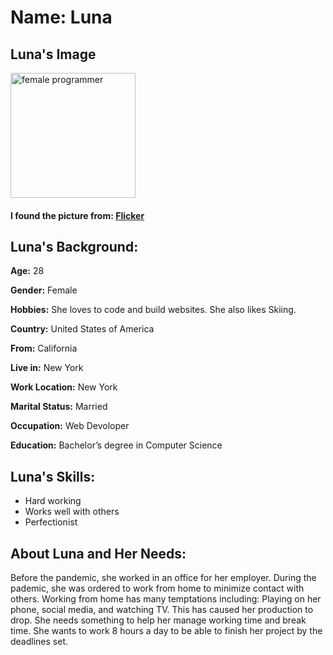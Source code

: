 # Name: Luna

## Luna's Image

<img src="https://live.staticflickr.com/1602/25388752744_2fd9124360_6k.jpg" width="200px" alt="female programmer" />

#### I found the picture from: [Flicker](https://www.flickr.com/photos/wocintechchat/25388788904/)



## Luna's Background:

**Age:** 28

**Gender:** Female

**Hobbies:** She loves to code and build websites. She also likes Skiing.

**Country:** United States of America

**From:** California

**Live in:** New York

**Work Location:** New York

**Marital Status:** Married

**Occupation:** Web Devoloper

**Education:** Bachelor’s degree in Computer Science

## Luna's Skills: 

* Hard working
* Works well with others
* Perfectionist


## About Luna and Her Needs: 
Before the pandemic, she worked in an office for her employer.
During the pademic, she was ordered to work from home to minimize contact with others. 
Working from home has many temptations including: Playing on her phone, social media, and watching TV. This has caused her production to drop. She needs something to help her manage working time and break time. 
She wants to work 8 hours a day to be able to finish her project by the deadlines set. 


